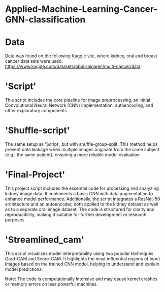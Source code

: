 # Applied-Machine-Learning-Cancer-GNN-classification

# Data 
Data was found on the following Kaggle site, where kidney, oral and breast cancer data sets were used.
https://www.kaggle.com/datasets/obulisainaren/multi-cancer/data

# 'Script' 
This script includes the core pipeline for image preprocessing, an initial Convolutional Neural Network (CNN) implementation, autoencoding, and other exploratory components.

# 'Shuffle-script'
The same setup as 'Script', but with shuffle-group-split. This method helps prevent data leakage when multiple images originate from the same subject (e.g., the same patient), ensuring a more reliable model evaluation 

# 'Final-Project'
This project script includes the essential code for processing and analyzing kidney image data. It implements a basic CNN with data augmentation to enhance model performance. Additionally, the script integrates a ResNet-50 architecture and an autoencoder, both applied to the kidney dataset as well as to a separate oral image dataset. The code is structured for clarity and reproducibility, making it suitable for further development or research purposes.

# 'Streamlined_cam' 
This script visualizes model interpretability using two popular techniques: Grad-CAM and Score-CAM.
It highlights the most influential regions of input images based on the trained CNN model, helping to understand and explain model predictions.

Note: The code is computationally intensive and may cause kernel crashes or memory errors on less powerful machines.
